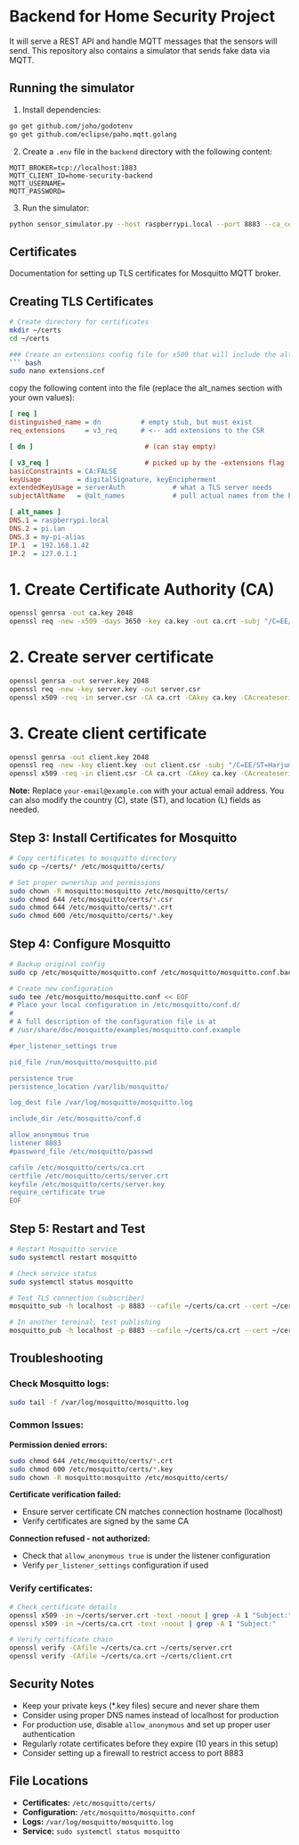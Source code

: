 # Backend for Home Security Project
It will serve a REST API and handle MQTT messages that the sensors will send.
This repository also contains a simulator that sends fake data via MQTT.

## Running the simulator
1. Install dependencies:
```bash
go get github.com/joho/godotenv
go get github.com/eclipse/paho.mqtt.golang
```

2. Create a `.env` file in the `backend` directory with the following content:
```env
MQTT_BROKER=tcp://localhost:1883
MQTT_CLIENT_ID=home-security-backend
MQTT_USERNAME=
MQTT_PASSWORD=
```

3. Run the simulator:
```bash
python sensor_simulator.py --host raspberrypi.local --port 8883 --ca_cert ../certs/ca.crt --cert ../certs/client.crt --key ../certs/client.key
```

## Certificates

Documentation for setting up TLS certificates for Mosquitto MQTT broker.

## Creating TLS Certificates

```bash
# Create directory for certificates
mkdir ~/certs
cd ~/certs

### Create an extensions config file for x509 that will include the alternative names
``` bash
sudo nano extensions.cnf
```

copy the following content into the file (replace the alt_names section with your own values):

```ini
[ req ]
distinguished_name = dn          # empty stub, but must exist
req_extensions     = v3_req      # <-- add extensions to the CSR

[ dn ]                            # (can stay empty)

[ v3_req ]                        # picked up by the -extensions flag
basicConstraints = CA:FALSE
keyUsage         = digitalSignature, keyEncipherment
extendedKeyUsage = serverAuth            # what a TLS server needs
subjectAltName   = @alt_names            # pull actual names from the block below

[ alt_names ]
DNS.1 = raspberrypi.local
DNS.2 = pi.lan
DNS.3 = my-pi-alias
IP.1  = 192.168.1.42
IP.2  = 127.0.1.1
```

# 1. Create Certificate Authority (CA)
``` bash
openssl genrsa -out ca.key 2048
openssl req -new -x509 -days 3650 -key ca.key -out ca.crt -subj "/C=EE/ST=Harjumaa/L=Tallinn/CN=MyCA/emailAddress=your-email@example.com"
```
# 2. Create server certificate
```bash
openssl genrsa -out server.key 2048
openssl req -new -key server.key -out server.csr 
openssl x509 -req -in server.csr -CA ca.crt -CAkey ca.key -CAcreateserial -out server.crt -days 3650 -extensions v3_req -extfile <path to the above file>
```

# 3. Create client certificate
``` bash
openssl genrsa -out client.key 2048
openssl req -new -key client.key -out client.csr -subj "/C=EE/ST=Harjumaa/L=Tallinn/CN=client1/emailAddress=your-email@example.com"
openssl x509 -req -in client.csr -CA ca.crt -CAkey ca.key -CAcreateserial -out client.crt -days 3650
```

**Note:** Replace `your-email@example.com` with your actual email address. You can also modify the country (C), state (ST), and location (L) fields as needed.

## Step 3: Install Certificates for Mosquitto

```bash
# Copy certificates to mosquitto directory
sudo cp ~/certs/* /etc/mosquitto/certs/

# Set proper ownership and permissions
sudo chown -R mosquitto:mosquitto /etc/mosquitto/certs/
sudo chmod 644 /etc/mosquitto/certs/*.csr
sudo chmod 644 /etc/mosquitto/certs/*.crt
sudo chmod 600 /etc/mosquitto/certs/*.key
```

## Step 4: Configure Mosquitto

```bash
# Backup original config
sudo cp /etc/mosquitto/mosquitto.conf /etc/mosquitto/mosquitto.conf.backup

# Create new configuration
sudo tee /etc/mosquitto/mosquitto.conf << EOF
# Place your local configuration in /etc/mosquitto/conf.d/
#
# A full description of the configuration file is at
# /usr/share/doc/mosquitto/examples/mosquitto.conf.example

#per_listener_settings true

pid_file /run/mosquitto/mosquitto.pid

persistence true
persistence_location /var/lib/mosquitto/

log_dest file /var/log/mosquitto/mosquitto.log

include_dir /etc/mosquitto/conf.d

allow_anonymous true
listener 8883
#password_file /etc/mosquitto/passwd

cafile /etc/mosquitto/certs/ca.crt
certfile /etc/mosquitto/certs/server.crt
keyfile /etc/mosquitto/certs/server.key
require_certificate true
EOF
```

## Step 5: Restart and Test

```bash
# Restart Mosquitto service
sudo systemctl restart mosquitto

# Check service status
sudo systemctl status mosquitto

# Test TLS connection (subscriber)
mosquitto_sub -h localhost -p 8883 --cafile ~/certs/ca.crt --cert ~/certs/client.crt --key ~/certs/client.key -t test -d

# In another terminal, test publishing
mosquitto_pub -h localhost -p 8883 --cafile ~/certs/ca.crt --cert ~/certs/client.crt --key ~/certs/client.key -t test -m "Hello World"
```

## Troubleshooting

### Check Mosquitto logs:
```bash
sudo tail -f /var/log/mosquitto/mosquitto.log
```

### Common Issues:

**Permission denied errors:**
```bash
sudo chmod 644 /etc/mosquitto/certs/*.crt
sudo chmod 600 /etc/mosquitto/certs/*.key
sudo chown -R mosquitto:mosquitto /etc/mosquitto/certs/
```

**Certificate verification failed:**
- Ensure server certificate CN matches connection hostname (localhost)
- Verify certificates are signed by the same CA

**Connection refused - not authorized:**
- Check that `allow_anonymous true` is under the listener configuration
- Verify `per_listener_settings` configuration if used

### Verify certificates:
```bash
# Check certificate details
openssl x509 -in ~/certs/server.crt -text -noout | grep -A 1 "Subject:"
openssl x509 -in ~/certs/ca.crt -text -noout | grep -A 1 "Subject:"

# Verify certificate chain
openssl verify -CAfile ~/certs/ca.crt ~/certs/server.crt
openssl verify -CAfile ~/certs/ca.crt ~/certs/client.crt
```

## Security Notes

- Keep your private keys (*.key files) secure and never share them
- Consider using proper DNS names instead of localhost for production
- For production use, disable `allow_anonymous` and set up proper user authentication
- Regularly rotate certificates before they expire (10 years in this setup)
- Consider setting up a firewall to restrict access to port 8883

## File Locations

- **Certificates:** `/etc/mosquitto/certs/`
- **Configuration:** `/etc/mosquitto/mosquitto.conf`
- **Logs:** `/var/log/mosquitto/mosquitto.log`
- **Service:** `sudo systemctl status mosquitto`